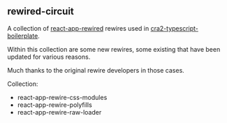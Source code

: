 rewired-circuit
---

A collection of [react-app-rewired](https://github.com/timarney/react-app-rewired) rewires used in [cra2-typescript-boilerplate](https://github.com/BaristaLabs/cra2-typescript-boilerplate).

Within this collection are some new rewires, some existing that have been updated for various reasons.

Much thanks to the original rewire developers in those cases.

Collection:

- react-app-rewire-css-modules
- react-app-rewire-polyfills
- react-app-rewire-raw-loader
